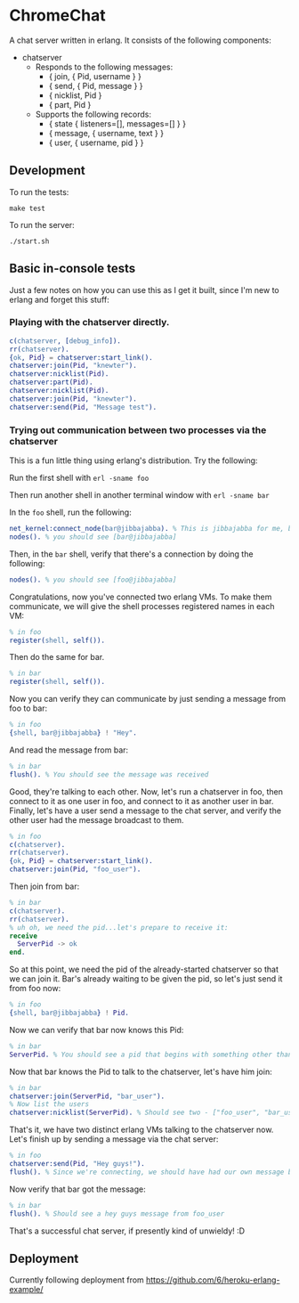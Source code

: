 # ChromeChat

A chat server written in erlang.  It consists of the following components:

- chatserver
    - Responds to the following messages:
        - { join, { Pid, username } }
        - { send, { Pid, message } }
        - { nicklist, Pid }
        - { part, Pid }
    - Supports the following records:
        - { state { listeners=[], messages=[] } }
        - { message, { username, text } }
        - { user, { username, pid } }

## Development

To run the tests:

```
make test
```

To run the server:

```
./start.sh
```

## Basic in-console tests

Just a few notes on how you can use this as I get it built, since I'm new to erlang and forget this stuff:

### Playing with the chatserver directly.

```erlang
c(chatserver, [debug_info]).
rr(chatserver).
{ok, Pid} = chatserver:start_link().
chatserver:join(Pid, "knewter").
chatserver:nicklist(Pid).
chatserver:part(Pid).
chatserver:nicklist(Pid).
chatserver:join(Pid, "knewter").
chatserver:send(Pid, "Message test").
```

### Trying out communication between two processes via the chatserver

This is a fun little thing using erlang's distribution.  Try the following:

Run the first shell with `erl -sname foo`

Then run another shell in another terminal window with `erl -sname bar`

In the `foo` shell, run the following:

```erlang
net_kernel:connect_node(bar@jibbajabba). % This is jibbajabba for me, because it's my machine name
nodes(). % you should see [bar@jibbajabba]
```

Then, in the `bar` shell, verify that there's a connection by doing the following:

```erlang
nodes(). % you should see [foo@jibbajabba]
```

Congratulations, now you've connected two erlang VMs.  To make them communicate, we will give the shell processes registered names in each VM:

```erlang
% in foo
register(shell, self()).
```

Then do the same for bar.

```erlang
% in bar
register(shell, self()).
```

Now you can verify they can communicate by just sending a message from foo to bar:

```erlang
% in foo
{shell, bar@jibbajabba} ! "Hey".
```

And read the message from bar:

```erlang
% in bar
flush(). % You should see the message was received
```

Good, they're talking to each other.  Now, let's run a chatserver in foo, then connect to it as one user in foo, and connect to it as another user in bar.  Finally, let's have a user send a message to the chat server, and verify the other user had the message broadcast to them.

```erlang
% in foo
c(chatserver).
rr(chatserver).
{ok, Pid} = chatserver:start_link().
chatserver:join(Pid, "foo_user").
```

Then join from bar:

```erlang
% in bar
c(chatserver).
rr(chatserver).
% uh oh, we need the pid...let's prepare to receive it:
receive
  ServerPid -> ok
end.
```

So at this point, we need the pid of the already-started chatserver so that we can join it.  Bar's already waiting to be given the pid, so let's just send it from foo now:

```erlang
% in foo
{shell, bar@jibbajabba} ! Pid.
```

Now we can verify that bar now knows this Pid:

```erlang
% in bar
ServerPid. % You should see a pid that begins with something other than 0 be printed out
```

Now that bar knows the Pid to talk to the chatserver, let's have him join:

```erlang
% in bar
chatserver:join(ServerPid, "bar_user").
% Now list the users
chatserver:nicklist(ServerPid). % Should see two - ["foo_user", "bar_user"]
```

That's it, we have two distinct erlang VMs talking to the chatserver now.  Let's finish up by sending a message via the chat server:

```erlang
% in foo
chatserver:send(Pid, "Hey guys!").
flush(). % Since we're connecting, we should have had our own message broadcast back to us.
```

Now verify that bar got the message:

```erlang
% in bar
flush(). % Should see a hey guys message from foo_user
```

That's a successful chat server, if presently kind of unwieldy! :D

## Deployment

Currently following deployment from https://github.com/6/heroku-erlang-example/
